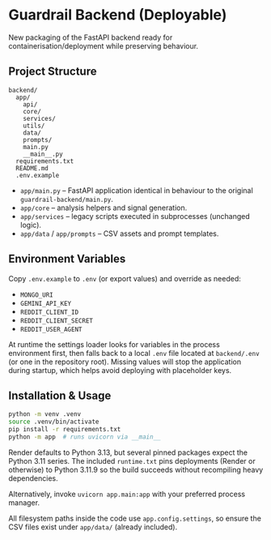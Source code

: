 # Guardrail Backend (Deployable)

New packaging of the FastAPI backend ready for containerisation/deployment while preserving behaviour.

## Project Structure

```
backend/
  app/
    api/
    core/
    services/
    utils/
    data/
    prompts/
    main.py
    __main__.py
  requirements.txt
  README.md
  .env.example
```

* `app/main.py` – FastAPI application identical in behaviour to the original `guardrail-backend/main.py`.
* `app/core` – analysis helpers and signal generation.
* `app/services` – legacy scripts executed in subprocesses (unchanged logic).
* `app/data` / `app/prompts` – CSV assets and prompt templates.

## Environment Variables

Copy `.env.example` to `.env` (or export values) and override as needed:

- `MONGO_URI`
- `GEMINI_API_KEY`
- `REDDIT_CLIENT_ID`
- `REDDIT_CLIENT_SECRET`
- `REDDIT_USER_AGENT`

At runtime the settings loader looks for variables in the process environment first, then falls back to a local `.env` file located at `backend/.env` (or one in the repository root). Missing values will stop the application during startup, which helps avoid deploying with placeholder keys.

## Installation & Usage

```bash
python -m venv .venv
source .venv/bin/activate
pip install -r requirements.txt
python -m app  # runs uvicorn via __main__
```

Render defaults to Python 3.13, but several pinned packages expect the Python 3.11 series. The included `runtime.txt` pins deployments (Render or otherwise) to Python 3.11.9 so the build succeeds without recompiling heavy dependencies.

Alternatively, invoke `uvicorn app.main:app` with your preferred process manager.

All filesystem paths inside the code use `app.config.settings`, so ensure the CSV files exist under `app/data/` (already included).

